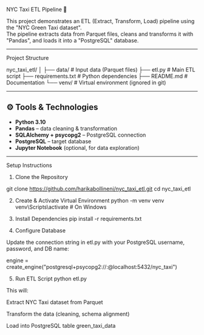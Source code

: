 NYC Taxi ETL Pipeline 🚖

This project demonstrates an ETL (Extract, Transform, Load) pipeline using the "NYC Green Taxi dataset".  
The pipeline extracts data from Parquet files, cleans and transforms it with "Pandas", and loads it into a "PostgreSQL" database.

---

Project Structure

nyc_taxi_etl/
│
├── data/ # Input data (Parquet files)
├── etl.py # Main ETL script
├── requirements.txt # Python dependencies
├── README.md # Documentation
└── venv/ # Virtual environment (ignored in git)


---

## ⚙️ Tools & Technologies

- **Python 3.10**
- **Pandas** – data cleaning & transformation
- **SQLAlchemy + psycopg2** – PostgreSQL connection
- **PostgreSQL** – target database
- **Jupyter Notebook** (optional, for data exploration)

---

Setup Instructions

1. Clone the Repository

git clone https://github.com/harikabollineni/nyc_taxi_etl.git
cd nyc_taxi_etl

2. Create & Activate Virtual Environment
python -m venv venv
venv\Scripts\activate   # On Windows

3. Install Dependencies
pip install -r requirements.txt

4. Configure Database

Update the connection string in etl.py with your PostgreSQL username, password, and DB name:

engine = create_engine("postgresql+psycopg2://<username>:<password>@localhost:5432/nyc_taxi")

5. Run ETL Script
python etl.py


This will:

Extract NYC Taxi dataset from Parquet

Transform the data (cleaning, schema alignment)

Load into PostgreSQL table green_taxi_data

